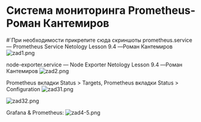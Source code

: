 # Система мониторинга Prometheus- Роман Кантемиров
#`При необходимости прикрепитe сюда скриншоты
prometheus.service — Prometheus Service Netology Lesson 9.4 —Роман Кантемиров
![zad1.png](https://github.com/kantemirovrs/Prometheus_KantemirovRS/tree/main/img/zad1.png)

node-exporter.service — Node Exporter Netology Lesson 9.4 —Роман Кантемиров
![zad2.png](https://github.com/kantemirovrs/Prometheus_KantemirovRS/tree/main/img/zad2.png)


Prometheus вкладки Status > Targets, Prometheus вкладки Status > Configuration
![zad31.png](https://github.com/kantemirovrs/Prometheus_KantemirovRS/tree/main/img/zad31.png)

![zad32.png](https://github.com/kantemirovrs/Prometheus_KantemirovRS/tree/main/img/zad32.png)


Grafana & Prometheus:
![zad4-5.png](https://github.com/kantemirovrs/Prometheus_KantemirovRS/tree/main/img/zad4-5.png)

